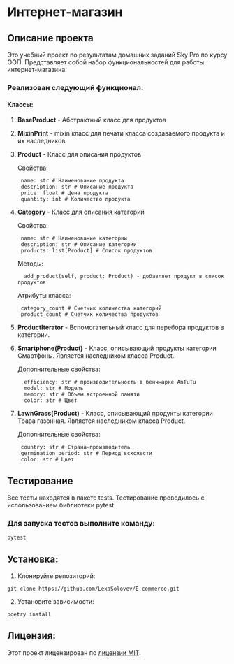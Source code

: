 # Интернет-магазин
## Описание проекта
Это учебный проект по результатам домашних заданий Sky Pro по курсу ООП.
Представляет собой набор функциональностей для работы интернет-магазина.
### Реализован следующий функционал:
#### Классы:
1. **BaseProduct** - Абстрактный класс для продуктов

2. **MixinPrint** - mixin класс для печати класса создаваемого продукта и их наследников

3. **Product** - Класс для описания продуктов 

    Свойства:

        name: str # Наименование продукта
        description: str # Описание продукта
        price: float # Цена продукта 
        quantity: int # Количество продукта


4. **Category** - Класс для описания категорий

    Свойства:

        name: str # Наименование категории
        description: str # Описание категории
        products: list[Product] # Список продуктов

   Методы:

         add_product(self, product: Product) - добавляет продукт в список продуктов

    Атрибуты класса:
    
        category_count # Счетчик количества категорий
        product_count # Счетчик количества продуктов

   
5. **ProductIterator** - Вспомогательный класс для перебора продуктов в категории.


6. **Smartphone(Product)** - Класс, описывающий продукты категории Смартфоны. Является наследником класса Product.

   Дополнительные свойства:

         efficiency: str # производительность в бенчмарке AnTuTu
         model: str # Модель
         memory: str # Объем встроенной памяти
         color: str # Цвет

7. **LawnGrass(Product)** - Класс, описывающий продукты категории Трава газонная. Является наследником класса Product.

   Дополнительные свойства:

        country: str # Страна-производитель
        germination_period: str # Период всхожести
        color: str # Цвет

    
## Тестирование   

Все тесты находятся в пакете tests. 
Тестирование проводилось с использованием библиотеки pytest

### Для запуска тестов выполните команду:

```commandline
pytest
```

## Установка:

1. Клонируйте репозиторий:
```
git clone https://github.com/LexaSolovev/E-commerce.git
```
2. Установите зависимости:
```
poetry install
```
## Лицензия:

Этот проект лицензирован по [лицензии MIT](LICENSE).